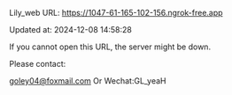 Lily_web URL: https://1047-61-165-102-156.ngrok-free.app

Updated at: 2024-12-08 14:58:28

If you cannot open this URL, the server might be down.

Please contact: 

goley04@foxmail.com Or Wechat:GL_yeaH